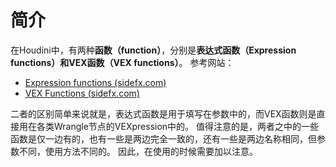 # 简介
在Houdini中，有两种**函数（function）**，分别是**表达式函数（Expression functions）**和**VEX函数（VEX functions）**。
参考网站：
- [Expression functions (sidefx.com)](https://www.sidefx.com/docs/houdini/expressions/index.html)
- [VEX Functions (sidefx.com)](https://www.sidefx.com/docs/houdini/vex/functions/index.html)

二者的区别简单来说就是，表达式函数是用于填写在参数中的，而VEX函数则是直接用在各类Wrangle节点的VEXpression中的。
值得注意的是，两者之中的一些函数是仅一边有的，也有一些是两边完全一致的，还有一些是两边名称相同，但参数不同，使用方法不同的。
因此，在使用的时候需要加以注意。
